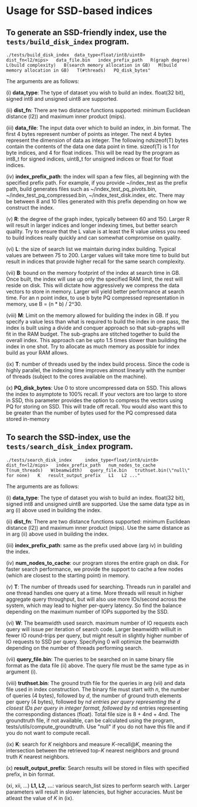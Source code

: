 **Usage for SSD-based indices**
===============================

To generate an SSD-friendly index, use the `tests/build_disk_index` program. 
----------------------------------------------------------------------------

```
./tests/build_disk_index  data_type<float/int8/uint8>   dist_fn<l2/mips>   data_file.bin   index_prefix_path   R(graph degree)   L(build complexity)   B(search memory allocation in GB)   M(build memory allocation in GB)   T(#threads)   PQ_disk_bytes" 
```

The arguments are as follows:

(i) **data_type**: The type of dataset you wish to build an index. float(32 bit), signed int8 and unsigned uint8 are supported. 

(ii) **dist_fn**: There are two distance functions supported: minimum Euclidean distance (l2)) and maximum inner product (mips).

(iii) **data_file**: The input data over which to build an index, in .bin format. The first 4 bytes represent number of points as integer. The next 4 bytes represent the dimension of data as integer. The following n*d*sizeof(T) bytes contain the contents of the data one data point in time. sizeof(T) is 1 for byte indices, and 4 for float indices. This will be read by the program as int8_t for signed indices, uint8_t for unsigned indices or float for float indices.

(iv) **index_prefix_path**: the index will span a few files, all beginning with the specified prefix path. For example, if you provide ~/index_test as the prefix path, build  generates files such as ~/index_test_pq_pivots.bin, ~/index_test_pq_compressed.bin, ~/index_test_disk.index, etc. There may be between 8 and 10 files generated with this prefix depending on how we construct the index.

(v) **R**: the degree of the graph index, typically between 60 and 150. Larger R will result in larger indices and longer indexing times, but better search quality. Try to ensure that the L value is at least the R value unless you need to build indices really quickly and can somewhat compromise on quality. 

(vi) **L**: the size of search list we maintain during index building. Typical values are between 75 to 200. Larger values will take more time to build but result in indices that provide higher recall for the same search complexity.

(vii) **B**: bound on the memory footprint of the index at search time in GB. Once built, the index will use up only the specified RAM limit, the rest will reside on disk. This will dictate how aggressively we compress the data vectors to store in memory. Larger will yield better performance at search time. For an n point index, to use b byte PQ compressed representation in memory, use B = (n * b) / 2^30. 

(viii) **M**: Limit on the memory allowed for building the index in GB. If you specify a value less than what is required to build the index in one pass, the index is  built using a divide and conquer approach so that  sub-graphs will fit in the RAM budget. The sub-graphs are  stitched together to build the overall index. This approach can be upto 1.5 times slower than building the index in one shot. Try to allocate as much memory as possible for index build as your RAM allows.

(ix) **T**: number of threads used by the index build process. Since the code is highly parallel, the  indexing time improves almost linearly with the number of threads (subject to the cores available on the machine).

(x) **PQ_disk_bytes**: Use 0 to store uncompressed data on SSD. This allows the index to asymptote to 100% recall. If your vectors are too large to store in SSD, this parameter provides the option to compress the vectors using PQ for storing on SSD. This will trade off recall. You would also want this to be greater than the number of bytes used for the PQ compressed data stored in-memory

To search the SSD-index, use the `tests/search_disk_index` program. 
----------------------------------------------------------------------------

```
./tests/search_disk_index     index_type<float/int8/uint8>   dist_fn<l2/mips>   index_prefix_path   num_nodes_to_cache   T(num_threads)   W(beamwidth)   query_file.bin   truthset.bin(\"null\" for none)   K   result_output_prefix   L1   L2 ..."
```

The arguments are as follows:

(i) **data_type**: The type of dataset you wish to build an index. float(32 bit), signed int8 and unsigned uint8 are supported. Use the same data type as in arg (i) above used in building the index.

(ii)  **dist_fn**: There are two distance functions supported: minimum Euclidean distance (l2)) and maximum inner product (mips).  Use the same distance as in arg (ii) above used in building the index.

(iii) **index_prefix_path**: same as the prefix used above (arg iv) in building the index.

(iv) **num_nodes_to_cache**: our program stores the entire graph on disk. For faster search performance, we provide the support to cache a few nodes (which are closest to the starting point) in memory. 

(v) **T**: The number of threads used for searching. Threads run in parallel and one thread handles one query at a time. More threads will result in higher aggregate query throughput, but will also use more IOs/second across the system, which may lead to higher per-query latency. So find the balance depending on the maximum number of IOPs supported by the SSD.

(vi) **W**: The beamwidth used search. maximum number of IO requests each query will issue per iteration of search code. Larger beamwidth williult in fewer IO round-trips per query, but might result in slightly higher number of IO requests to SSD per query. Specifying 0 will optimize the beamwidth depending on the number of threads performing search.

(vii) **query_file.bin**: The queries to be searched on in same binary file format as the data file (ii) above. The query file must be the same type as in argument (i).

(viii) **truthset.bin**: The ground truth file for the queries in arg (vii) and data file used in index construction.  The binary file must start with *n*, the number of queries (4 bytes), followed by *d*, the number of ground truth elements per query (4 bytes), followed by n*d entries per query representing the d closest IDs per query in integer format,  followed by n*d entries representing the corresponding distances (float). Total file size is 8 + 4*n*d + 4*n*d. The groundtruth file, if not available, can be calculated using the program, tests/utils/compute_groundtruth. Use "null" if you do not have this file and if you do not want to compute recall.

(ix) **K**: search for *K* neighbors and measure *K*-recall@*K*, meaning the intersection between the retrieved top-*K* nearest neighbors and ground truth *K* nearest neighbors.

(x) **result_output_prefix**: Search results will be stored in files with specified prefix, in bin format.

(xi, xii, ...) **L1, L2, ...**: various search_list sizes to perform search with. Larger parameters will result in slower latencies, but higher accuracies. Must be atleast the value of *K* in (ix).
